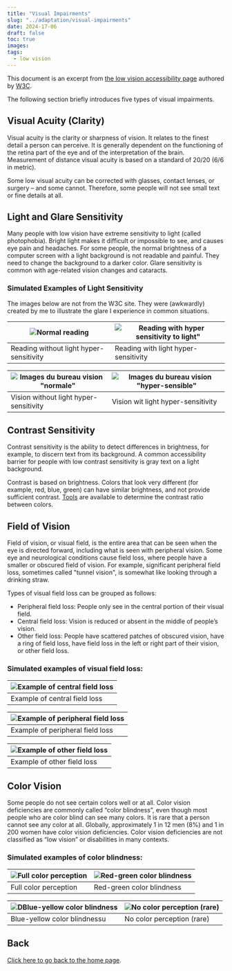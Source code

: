 ```yaml
---
title: "Visual Impairments"
slug: "../adaptation/visual-impairments"
date: 2024-17-06
draft: false
toc: true
images:
tags:
  - low vision
---
```



This document is an excerpt from [the low vision accessibility page](https://w3c.github.io/low-vision-a11y-tf/requirements.html#visual-impairments) authored by [W3C](https://en.wikipedia.org/wiki/World_Wide_Web_Consortium).

The following section briefly introduces five types of visual impairments.

## Visual Acuity (Clarity)

Visual acuity is the clarity or sharpness of vision. It relates to the finest detail a person can perceive. It is generally dependent on the functioning of the retina part of the eye and of the interpretation of the brain. Measurement of distance visual acuity is based on a standard of 20/20 (6/6 in metric).

Some low visual acuity can be corrected with glasses, contact lenses, or surgery – and some cannot. Therefore, some people will not see small text or fine details at all.

## Light and Glare Sensitivity

Many people with low vision have extreme sensitivity to light (called photophobia). Bright light makes it difficult or impossible to see, and causes eye pain and headaches. For some people, the normal brightness of a computer screen with a light background is not readable and painful. They need to change the background to a darker color. Glare sensitivity is common with age-related vision changes and cataracts.

### Simulated Examples of Light Sensitivity
The images below are not from the W3C site. They were (awkwardly) created by me to illustrate the glare I experience in common situations.

|![Normal reading](/vision/book-sample-normal.png)|![Reading with hyper sensitivity to light"](/vision/book-sample-blinded.png)|
|---|---|
|Reading without light hyper-sensitivity|Reading with light hyper-sensitivity|

|![Images du bureau vision "normale"](/vision/cat-on-desk-normal.png)|![Images du bureau vision "hyper-sensible"](/vision/cat-on-desk-blinded.png)|
|---|---|
|Vision without light hyper-sensitivity|Vision wit light hyper-sensitivity|

## Contrast Sensitivity

Contrast sensitivity is the ability to detect differences in brightness, for example, to discern text from its background. A common accessibility barrier for people with low contrast sensitivity is gray text on a light background.

Contrast is based on brightness. Colors that look very different (for example, red, blue, green) can have similar brightness, and not provide sufficient contrast. [Tools](https://www.w3.org/TR/UNDERSTANDING-WCAG20/visual-audio-contrast7.html#visual-audio-contrast7-resources-head) are available to determine the contrast ratio between colors.

## Field of Vision

Field of vision, or visual field, is the entire area that can be seen when the eye is directed forward, including what is seen with peripheral vision. Some eye and neurological conditions cause field loss, where people have a smaller or obscured field of vision. For example, significant peripheral field loss, sometimes called "tunnel vision", is somewhat like looking through a drinking straw.

Types of visual field loss can be grouped as follows:

* Peripheral field loss: People only see in the central portion of their visual field.
* Central field loss: Vision is reduced or absent in the middle of people’s vision.
* Other field loss: People have scattered patches of obscured vision, have a ring of field loss, have field loss in the left or right part of their vision, or other field loss.

### Simulated examples of visual field loss:

|![Example of central field loss](/vision/perte-champ-visuel-central.png)|
|---|
|Example of central field loss|

|![Example of peripheral field loss](/vision/perte-champ-visuel-peripherique.png)|
|---|
|Example of peripheral field loss|

|![Example of other field loss](/vision/perte-champ-visuel-tachete.png)|
|---|
|Example of other field loss|

## Color Vision

Some people do not see certain colors well or at all. Color vision deficiencies are commonly called “color blindness”, even though most people who are color blind can see many colors. It is rare that a person cannot see any color at all. Globally, approximately 1 in 12 men (8%) and 1 in 200 women have color vision deficiencies. Color vision deficiencies are not classified as “low vision” or disabilities in many contexts.

### Simulated examples of color blindness:
|![Full color perception](/vision/full_color.png)|![Red-green color blindness](/vision/protanopia.png)|
|----|----|
|Full color perception|Red-green color blindness|

|![DBlue-yellow color blindness](/vision/tritanopia.png)|![No color perception (rare)](/vision/achromatopsia.png)|
|----|----|
|Blue-yellow color blindnessu|No color perception (rare)|

## Back
[Click here to go back to the home page](..).
